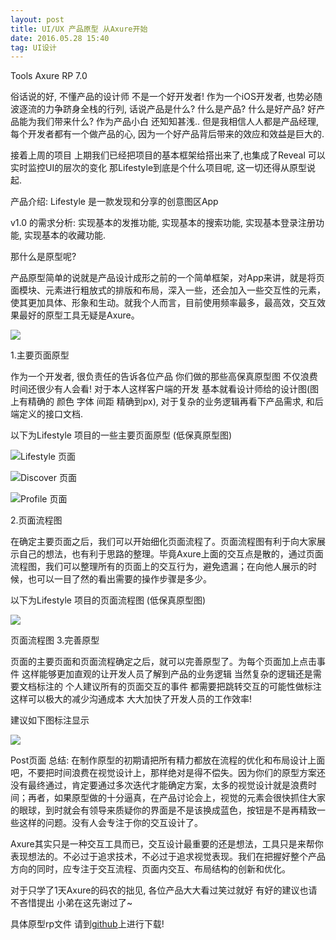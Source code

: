 ```yaml
---
layout: post
title: UI/UX 产品原型 从Axure开始
date: 2016.05.28 15:40
tag: UI设计
---
```


Tools Axure RP 7.0

俗话说的好, 不懂产品的设计师 不是一个好开发者! 作为一个iOS开发者, 也势必随波逐流的力争跻身全栈的行列, 话说产品是什么? 什么是产品? 什么是好产品? 好产品能为我们带来什么? 作为产品小白 还知知甚浅.. 但是我相信人人都是产品经理, 每个开发者都有一个做产品的心, 因为一个好产品背后带来的效应和效益是巨大的.

接着上周的项目 上期我们已经把项目的基本框架给搭出来了,也集成了Reveal 可以实时监控UI的层次的变化 那Lifestyle到底是个什么项目呢, 这一切还得从原型说起.

产品介绍: Lifestyle 是一款发现和分享的创意图区App

v1.0 的需求分析: 实现基本的发推功能, 实现基本的搜索功能, 实现基本登录注册功能, 实现基本的收藏功能.

那什么是原型呢?

产品原型简单的说就是产品设计成形之前的一个简单框架，对App来讲，就是将页面模块、元素进行粗放式的排版和布局，深入一些，还会加入一些交互性的元素，使其更加具体、形象和生动。就我个人而言，目前使用频率最多，最高效，交互效果最好的原型工具无疑是Axure。

![](http://upload-images.jianshu.io/upload_images/1229762-4a363c5476b02861.jpg?imageMogr2/auto-orient/strip%7CimageView2/2/w/625)


1.主要页面原型

作为一个开发者, 很负责任的告诉各位产品 你们做的那些高保真原型图 不仅浪费时间还很少有人会看! 对于本人这样客户端的开发 基本就看设计师给的设计图(图上有精确的 颜色 字体 间距 精确到px), 对于复杂的业务逻辑再看下产品需求, 和后端定义的接口文档.

以下为Lifestyle 项目的一些主要页面原型 (低保真原型图)

![Lifestyle 页面](http://upload-images.jianshu.io/upload_images/1229762-cfd8cd134724265c.png?imageMogr2/auto-orient/strip%7CimageView2/2/w/700)

![Discover 页面](http://upload-images.jianshu.io/upload_images/1229762-2a9d96195369b7a3.png?imageMogr2/auto-orient/strip%7CimageView2/2/w/700)

![Profile 页面](http://upload-images.jianshu.io/upload_images/1229762-50af5e9ebec2b0dc.png?imageMogr2/auto-orient/strip%7CimageView2/2/w/700)

2.页面流程图

在确定主要页面之后，我们可以开始细化页面流程了。页面流程图有利于向大家展示自己的想法，也有利于思路的整理。毕竟Axure上面的交互点是散的，通过页面流程图，我们可以整理所有的页面上的交互行为，避免遗漏；在向他人展示的时候，也可以一目了然的看出需要的操作步骤是多少。

以下为Lifestyle 项目的页面流程图 (低保真原型图)

![](http://upload-images.jianshu.io/upload_images/1229762-8c5c276eaaaf3b98.png?imageMogr2/auto-orient/strip%7CimageView2/2/w/700)

页面流程图
3.完善原型

页面的主要页面和页面流程确定之后，就可以完善原型了。为每个页面加上点击事件 这样能够更加直观的让开发人员了解到产品的业务逻辑 当然复杂的逻辑还是需要文档标注的 个人建议所有的页面交互的事件 都需要把跳转交互的可能性做标注 这样可以极大的减少沟通成本 大大加快了开发人员的工作效率!

建议如下图标注显示

![](http://upload-images.jianshu.io/upload_images/1229762-30cc460a07e5c267.png?imageMogr2/auto-orient/strip%7CimageView2/2/w/700)

Post页面
总结:
在制作原型的初期请把所有精力都放在流程的优化和布局设计上面吧，不要把时间浪费在视觉设计上，那样绝对是得不偿失。因为你们的原型方案还没有最终通过，肯定要通过多次迭代才能确定方案，太多的视觉设计就是浪费时间；再者，如果原型做的十分逼真，在产品讨论会上，视觉的元素会很快抓住大家的眼球，到时就会有领导来质疑你的界面是不是该换成蓝色，按钮是不是再精致一些这样的问题。没有人会专注于你的交互设计了。

Axure其实只是一种交互工具而已，交互设计最重要的还是想法，工具只是来帮你表现想法的。不必过于追求技术，不必过于追求视觉表现。我们在把握好整个产品方向的同时，应专注于交互流程、页面内交互、布局结构的创新和优化。

对于只学了1天Axure的码农的拙见, 各位产品大大看过笑过就好 有好的建议也请不吝惜提出 小弟在这先谢过了~

具体原型rp文件 请到[github](https://github.com/coderZsq/coderZsq.project.oc)上进行下载!



